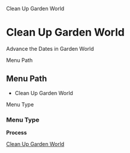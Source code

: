 
Clean Up Garden World
# Clean Up Garden World


Advance the Dates in Garden World

Menu Path
## Menu Path



- Clean Up Garden World

Menu Type
### Menu Type

**Process**


[Clean Up Garden World](../../process-cleanupgardenworld.md)